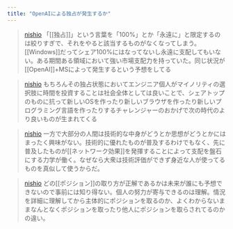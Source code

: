 ```yaml
---
title: "OpenAIによる独占が発生するか"
---
```


> [nishio](https://twitter.com/nishio/status/1753278058709340352/quick_promote_web/intro) 「[[独占]]」という言葉を「100%」とか「永遠に」と限定するのは絞りすぎで、それをやると該当するものがなくなってしまう。[[Windows]]だってシェア100%にはなってないし永遠に支配してもいない。ある期間ある領域において強い市場支配力を持っていた。同じ状況が[[OpenAI]]+MSによって発生するという予想をしてる

> [nishio](https://twitter.com/nishio/status/1753279404560818475) もちろんその独占状態においてエンジニア個人がマイノリティの選択肢に時間を投資することは社会全体としては良いことで、シェアトップのものに抗って新しいOSを作ったり新しいブラウザを作ったり新しいプログラミング言語を作ったりするチャレンジャーのおかげで次の時代のより良いものが生まれてくる

> [nishio](https://twitter.com/nishio/status/1753280517007679525) 一方で大部分の人間は技術的な中身がどうとか思想がどうとかにはまったく興味がない。技術的に優れたものが普及するわけでもなく、先に普及したものが[[ネットワーク効果]]を発揮することによって支配を盤石にする力学が働く。なぜなら大衆は技術評価ができず身近な人が使ってるものを真似して使うからだ。

> [nishio](https://twitter.com/nishio/status/1753281329817682259) どの[[ポジション]]の取り方が正解であるかは未来が誰にも予想できないので事前には知り得ない。個人の努力が寄与できるのは理解。情況を詳細に理解してから主体的にポジションを取るのか、よくわからないままなんとなくポジションを取ったり他人にポジションを取らされてるのかの違い。
